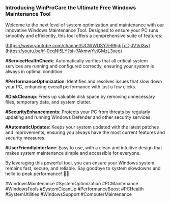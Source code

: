 ### Introducing WinProCare the Ultimate Free Windows Maintenance Tool

Welcome to the next level of system optimization and maintenance with our innovative Windows Maintenance Tool. Designed to ensure your PC runs smoothly and efficiently, this tool offers a comprehensive suite of features:

[https://www.youtube.com/channel/UCWWUSY7e99jdjTcDjJVVd3w](https://youtu.be/if-0cqNI5LY?si=7AkmwYvjGMzL3xeo)

**#ServiceHealthCheck**: Automatically verifies that all critical system services are running and configured correctly, ensuring your system is always in optimal condition.

**#PerformanceOptimization**: Identifies and resolves issues that slow down your PC, enhancing overall performance with just a few clicks.

**#DiskCleanup**: Frees up valuable disk space by removing unnecessary files, temporary data, and system clutter.

**#SecurityEnhancements**: Protects your PC from threats by regularly updating and running Windows Defender and other security services.

**#AutomaticUpdates**: Keeps your system updated with the latest patches and improvements, ensuring you always have the most current features and security measures.

**#UserFriendlyInterface**: Easy to use, with a clean and intuitive design that makes system maintenance simple and accessible for everyone.

By leveraging this powerful tool, you can ensure your Windows system remains fast, secure, and reliable. Say goodbye to system slowdowns and hello to peak performance! 💪✨

#WindowsMaintenance #SystemOptimization #PCMaintenance #WindowsTools #SystemCleanUp #PerformanceBoost #PCHealth #SystemUtilities #WindowsSupport #ComputerMaintenance
